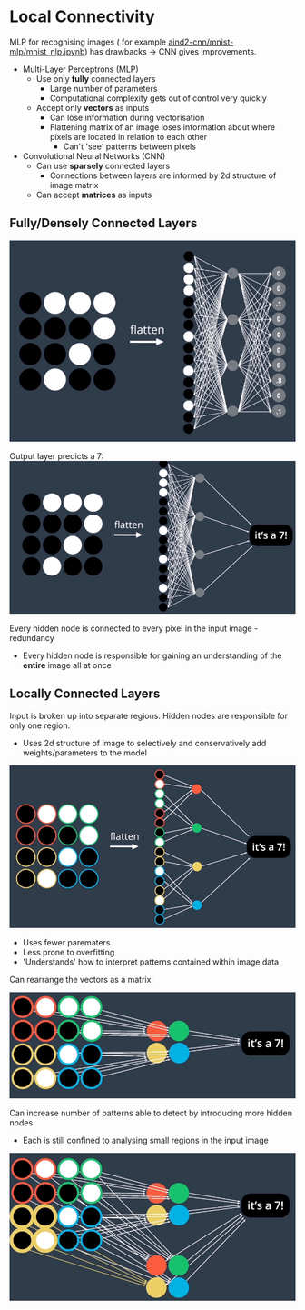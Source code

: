 # Local Connectivity

MLP for recognising images ( for example [aind2-cnn/mnist-mlp/mnist_nlp.ipynb](./aind2-cnn/mnist-mlp/mnist_mlp.ipynb)) has drawbacks -> CNN gives improvements.

* Multi-Layer Perceptrons (MLP)
    * Use only **fully** connected layers
        * Large number of parameters
        * Computational complexity gets out of control very quickly
    * Accept only **vectors** as inputs
        * Can lose information during vectorisation
        * Flattening matrix of an image loses information about where pixels are located in relation to each other
            * Can't 'see' patterns between pixels
* Convolutional Neural Networks (CNN)
    * Can use **sparsely** connected layers
        * Connections between layers are informed by 2d structure of image matrix
    * Can accept **matrices** as inputs

## Fully/Densely Connected Layers
![](../../images/2018-01-29-11-12-10.png)

Output layer predicts a 7:
![](../../images/2018-01-29-11-14-55.png)

Every hidden node is connected to every pixel in the input image - redundancy
* Every hidden node is responsible for gaining an understanding of the **entire** image all at once

## Locally Connected Layers
Input is broken up into separate regions. Hidden nodes are responsible for only one region.
* Uses 2d structure of image to selectively and conservatively add weights/parameters to the model

![](../../images/2018-01-29-11-17-12.png)

* Uses fewer parematers
* Less prone to overfitting
* 'Understands' how to interpret patterns contained within image data

Can rearrange the vectors as a matrix:

![](../../images/2018-01-29-11-18-36.png)

Can increase number of patterns able to detect by introducing more hidden nodes
* Each is still confined to analysing small regions in the input image

![](../../images/2018-01-29-11-20-36.png)